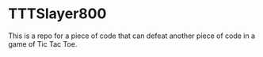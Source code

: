 # TTTSlayer800
This is a repo for a piece of code that can defeat another piece of code in a game of Tic Tac Toe.
